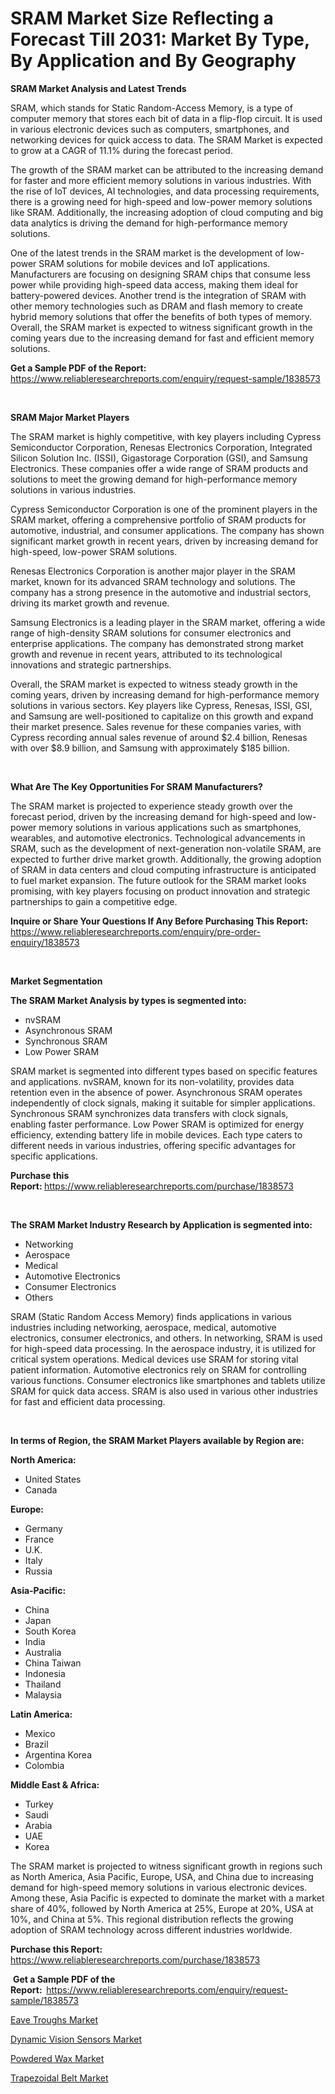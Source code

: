 <p><h1>SRAM Market Size Reflecting a Forecast Till 2031: Market By Type, By Application and By Geography</h1></p><p><strong>SRAM Market Analysis and Latest Trends</strong></p>
<p><p>SRAM, which stands for Static Random-Access Memory, is a type of computer memory that stores each bit of data in a flip-flop circuit. It is used in various electronic devices such as computers, smartphones, and networking devices for quick access to data. The SRAM Market is expected to grow at a CAGR of 11.1% during the forecast period.</p><p>The growth of the SRAM market can be attributed to the increasing demand for faster and more efficient memory solutions in various industries. With the rise of IoT devices, AI technologies, and data processing requirements, there is a growing need for high-speed and low-power memory solutions like SRAM. Additionally, the increasing adoption of cloud computing and big data analytics is driving the demand for high-performance memory solutions.</p><p>One of the latest trends in the SRAM market is the development of low-power SRAM solutions for mobile devices and IoT applications. Manufacturers are focusing on designing SRAM chips that consume less power while providing high-speed data access, making them ideal for battery-powered devices. Another trend is the integration of SRAM with other memory technologies such as DRAM and flash memory to create hybrid memory solutions that offer the benefits of both types of memory. Overall, the SRAM market is expected to witness significant growth in the coming years due to the increasing demand for fast and efficient memory solutions.</p></p>
<p><strong>Get a Sample PDF of the Report:&nbsp;</strong> <a href="https://www.reliableresearchreports.com/enquiry/request-sample/1838573">https://www.reliableresearchreports.com/enquiry/request-sample/1838573</a></p>
<p>&nbsp;</p>
<p><strong>SRAM Major Market Players</strong></p>
<p><p>The SRAM market is highly competitive, with key players including Cypress Semiconductor Corporation, Renesas Electronics Corporation, Integrated Silicon Solution Inc. (ISSI), Gigastorage Corporation (GSI), and Samsung Electronics. These companies offer a wide range of SRAM products and solutions to meet the growing demand for high-performance memory solutions in various industries.</p><p>Cypress Semiconductor Corporation is one of the prominent players in the SRAM market, offering a comprehensive portfolio of SRAM products for automotive, industrial, and consumer applications. The company has shown significant market growth in recent years, driven by increasing demand for high-speed, low-power SRAM solutions.</p><p>Renesas Electronics Corporation is another major player in the SRAM market, known for its advanced SRAM technology and solutions. The company has a strong presence in the automotive and industrial sectors, driving its market growth and revenue.</p><p>Samsung Electronics is a leading player in the SRAM market, offering a wide range of high-density SRAM solutions for consumer electronics and enterprise applications. The company has demonstrated strong market growth and revenue in recent years, attributed to its technological innovations and strategic partnerships.</p><p>Overall, the SRAM market is expected to witness steady growth in the coming years, driven by increasing demand for high-performance memory solutions in various sectors. Key players like Cypress, Renesas, ISSI, GSI, and Samsung are well-positioned to capitalize on this growth and expand their market presence. Sales revenue for these companies varies, with Cypress recording annual sales revenue of around $2.4 billion, Renesas with over $8.9 billion, and Samsung with approximately $185 billion.</p></p>
<p>&nbsp;</p>
<p><strong>What Are The Key Opportunities For SRAM Manufacturers?</strong></p>
<p><p>The SRAM market is projected to experience steady growth over the forecast period, driven by the increasing demand for high-speed and low-power memory solutions in various applications such as smartphones, wearables, and automotive electronics. Technological advancements in SRAM, such as the development of next-generation non-volatile SRAM, are expected to further drive market growth. Additionally, the growing adoption of SRAM in data centers and cloud computing infrastructure is anticipated to fuel market expansion. The future outlook for the SRAM market looks promising, with key players focusing on product innovation and strategic partnerships to gain a competitive edge.</p></p>
<p><strong>Inquire or Share Your Questions If Any Before Purchasing This Report:</strong> <a href="https://www.reliableresearchreports.com/enquiry/pre-order-enquiry/1838573">https://www.reliableresearchreports.com/enquiry/pre-order-enquiry/1838573</a></p>
<p>&nbsp;</p>
<p><strong>Market Segmentation</strong></p>
<p><strong>The SRAM Market Analysis by types is segmented into:</strong></p>
<p><ul><li>nvSRAM</li><li>Asynchronous SRAM</li><li>Synchronous SRAM</li><li>Low Power SRAM</li></ul></p>
<p><p>SRAM market is segmented into different types based on specific features and applications. nvSRAM, known for its non-volatility, provides data retention even in the absence of power. Asynchronous SRAM operates independently of clock signals, making it suitable for simpler applications. Synchronous SRAM synchronizes data transfers with clock signals, enabling faster performance. Low Power SRAM is optimized for energy efficiency, extending battery life in mobile devices. Each type caters to different needs in various industries, offering specific advantages for specific applications.</p></p>
<p><strong>Purchase this Report:&nbsp;</strong><a href="https://www.reliableresearchreports.com/purchase/1838573">https://www.reliableresearchreports.com/purchase/1838573</a></p>
<p>&nbsp;</p>
<p><strong>The SRAM Market Industry Research by Application is segmented into:</strong></p>
<p><ul><li>Networking</li><li>Aerospace</li><li>Medical</li><li>Automotive Electronics</li><li>Consumer Electronics</li><li>Others</li></ul></p>
<p><p>SRAM (Static Random Access Memory) finds applications in various industries including networking, aerospace, medical, automotive electronics, consumer electronics, and others. In networking, SRAM is used for high-speed data processing. In the aerospace industry, it is utilized for critical system operations. Medical devices use SRAM for storing vital patient information. Automotive electronics rely on SRAM for controlling various functions. Consumer electronics like smartphones and tablets utilize SRAM for quick data access. SRAM is also used in various other industries for fast and efficient data processing.</p></p>
<p>&nbsp;</p>
<p><strong>In terms of Region, the SRAM Market Players available by Region are:</strong></p>
<p>
    <p> <strong> North America: </strong>
        <ul>
            <li>United States</li>
            <li>Canada</li>
        </ul>
        </p> 
    <p> <strong> Europe: </strong>
        <ul>
            <li>Germany</li>
            <li>France</li>
            <li>U.K.</li>
            <li>Italy</li>
            <li>Russia</li>
        </ul>
        </p> 
    <p> <strong> Asia-Pacific: </strong>
        <ul>
            <li>China</li>
            <li>Japan</li>
            <li>South Korea</li>
            <li>India</li>
            <li>Australia</li>
            <li>China Taiwan</li>
            <li>Indonesia</li>
            <li>Thailand</li>
            <li>Malaysia</li>
        </ul>
        </p> 
    <p> <strong> Latin America: </strong>
        <ul>
            <li>Mexico</li>
            <li>Brazil</li>
            <li>Argentina Korea</li>
            <li>Colombia</li>
        </ul>
        </p> 
    <p> <strong> Middle East & Africa: </strong>
        <ul>
            <li>Turkey</li>
            <li>Saudi</li>
            <li>Arabia</li>
            <li>UAE</li>
            <li>Korea</li>
        </ul>
    </p>
    </p>
<p><p>The SRAM market is projected to witness significant growth in regions such as North America, Asia Pacific, Europe, USA, and China due to increasing demand for high-speed memory solutions in various electronic devices. Among these, Asia Pacific is expected to dominate the market with a market share of 40%, followed by North America at 25%, Europe at 20%, USA at 10%, and China at 5%. This regional distribution reflects the growing adoption of SRAM technology across different industries worldwide.</p></p>
<p><strong>Purchase this Report: </strong><a href="https://www.reliableresearchreports.com/purchase/1838573">https://www.reliableresearchreports.com/purchase/1838573</a></p>
<p>&nbsp;<strong>Get a Sample PDF of the Report:&nbsp;&nbsp;</strong><a href="https://www.reliableresearchreports.com/enquiry/request-sample/1838573">https://www.reliableresearchreports.com/enquiry/request-sample/1838573</a></p>
<p><strong></strong></p>
<p><p><a href="https://lydian-appliance-61d.notion.site/Eave-Troughs-Market-Size-Growth-Outlook-from-2024-to-2031-projecting-at-Market-s-Trends-Analysis-b-60994f2eafce41cbb5728570f719eb94">Eave Troughs Market</a></p><p><a href="https://github.com/yemakinde/Market-Research-Report-List-1/blob/main/dynamic-vision-sensors-market.md">Dynamic Vision Sensors Market</a></p><p><a href="https://summer-dogwood-3e9.notion.site/Powdered-Wax-Market-Size-Furnishes-Valuable-Information-Encompassing-Market-Share-Market-Trends-an-dd705caf1ccc460e87a62279c6d80753">Powdered Wax Market</a></p><p><a href="https://view.publitas.com/reportprime-1/trapezoidal-belt-market-a-comprehensive-report-of-its-market-share-growth-trends-2024-2031/">Trapezoidal Belt Market</a></p></p>